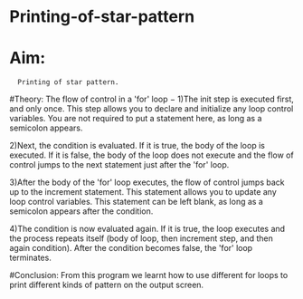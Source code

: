 # Printing-of-star-pattern
# Aim:
      Printing of star pattern.
#Theory:
         The flow of control in a 'for' loop − 1)The init step is executed first, and only once. This step allows you to declare and initialize any loop control variables. You are not required to put a statement here, as long as a semicolon appears.

2)Next, the condition is evaluated. If it is true, the body of the loop is executed. If it is false, the body of the loop does not execute and the flow of control jumps to the next statement just after the 'for' loop.

3)After the body of the 'for' loop executes, the flow of control jumps back up to the increment statement. This statement allows you to update any loop control variables. This statement can be left blank, as long as a semicolon appears after the condition.

4)The condition is now evaluated again. If it is true, the loop executes and the process repeats itself (body of loop, then increment step, and then again condition). After the condition becomes false, the 'for' loop terminates.

#Conclusion:
        From this program we learnt how to use different for loops to print different kinds of pattern on the output screen.
